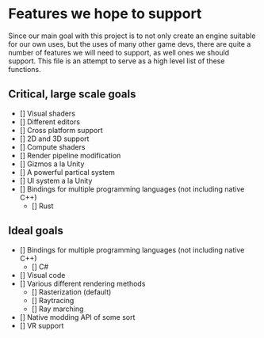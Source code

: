 # Features we hope to support

Since our main goal with this project is to not only create an engine suitable for our own uses, but the uses of many other game devs, there are quite a number of features we will need to support, as well ones we should support.
This file is an attempt to serve as a high level list of these functions.

## Critical, large scale goals

- [] Visual shaders
- [] Different editors
- [] Cross platform support
- [] 2D and 3D support
- [] Compute shaders
- [] Render pipeline modification
- [] Gizmos a la Unity
- [] A powerful partical system
- [] UI system a la Unity
- [] Bindings for multiple programming languages (not including native C++)
	- [] Rust

## Ideal goals

- [] Bindings for multiple programming languages (not including native C++)
	- [] C#
- [] Visual code
- [] Various different rendering methods
	- [] Rasterization (default)
	- [] Raytracing
	- [] Ray marching
- [] Native modding API of some sort
- [] VR support
